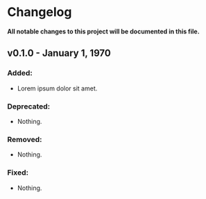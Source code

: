 # Changelog

**All notable changes to this project will be documented in this file.**

## v0.1.0 - January 1, 1970

### Added:

- Lorem ipsum dolor sit amet.

### Deprecated:

- Nothing.

### Removed:

- Nothing.

### Fixed:

- Nothing.
